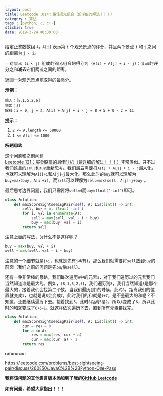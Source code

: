 ```yaml
---
layout: post
title: Leetcode 1014：最佳观光组合（超详细的解法！！！）
category : 算法
tags : [python, c, c++]
stickie: true
date: 2019-3-24 00:00:00
---
```


给定正整数数组 `A`，`A[i]` 表示第 `i` 个观光景点的评分，并且两个景点 `i` 和 `j` 之间的距离为 `j - i`。

一对景点（`i < j`）组成的观光组合的得分为（`A[i] + A[j] + i - j`）：景点的评分之和**减去**它们两者之间的距离。

返回一对观光景点能取得的最高分。

**示例：**

```
输入：[8,1,5,2,6]
输出：11
解释：i = 0, j = 2, A[i] + A[j] + i - j = 8 + 5 + 0 - 2 = 11
```

**提示：**

1. `2 <= A.length <= 50000`
2. `1 <= A[i] <= 1000`

**解题思路**

这个问题和之前问题[Leetcode 121：买卖股票的最佳时机（最详细的解法！！！）](https://blog.csdn.net/qq_17550379/article/details/83443693)非常类似。只不过我们这里的`sell`和`buy`重新思考。我们最后需要将`A[i] + A[j] + i - j`最大化，也就可以理解为`A[i]+i`和`A[j]-j`最大化。那么此时的`buy`就可以理解为`buy=max(buy, A[i]+i)`，而`sell`可以理解为`sell=max(sell, A[j]-j+buy)`。

最后思考边界问题，我们只需要将`sell=0`而`buy=float("-inf")`即可。

```python
class Solution:
    def maxScoreSightseeingPair(self, A: List[int]) -> int:
        sell, buy = 0, float('-inf')
        for i, val in enumerate(A):
            sell = max(sell, val - i + buy)
            buy = max(buy, val + i)
        return sell
```

注意上面的写法，为什么不是这样呢？

```python
buy = max(buy, val + i)
sell = max(sell, val - i + buy)
```

注意的一个细节就是`j>i`，也就是先有`j`再有`i`，那么我们就需要将`sell`放到`buy`的前面（我们之前的问题是先`buy`后`sell`）。

还有一种非常棒的思路，我们每次遍历`A`中的元素`a`，对于我们遍历过的元素我们当然知道谁是最大的。例如，`[8,1,5,2,6]`，我们遍历到`8`，我们当然知道`8`是那个最大的，接着我们会找第二个数。当我们遍历到`1`的时候，此时`8`，距离我们的位置就变成`1`，也就是说`8`会变成`7`，此时我们的和就是`1+7`，是不是最大的和呢？不知道，还要继续遍历下去。接着找到`5`，此时`8`距离`5`是`2`，所以`8`变成了`6`，所以此时的和就变成了`6+5=1`。就这样依次遍历下去，直到所有元素都找完。

```python
class Solution:
    def maxScoreSightseeingPair(self, A: List[int]) -> int:
        cur = res = 0
        for a in A:
            res = max(res, cur + a)
            cur = max(cur, a) - 1
        return res
```

reference:

https://leetcode.com/problems/best-sightseeing-pair/discuss/260850/JavaC%2B%2BPython-One-Pass

**我将该问题的其他语言版本添加到了我的[GitHub Leetcode](https://github.com/luliyucoordinate/Leetcode)**

**如有问题，希望大家指出！！！**